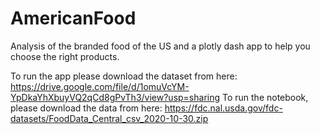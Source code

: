 # AmericanFood
Analysis of the branded food of the US and a plotly dash app to help you choose the right products.

To run the app please download the dataset from here: https://drive.google.com/file/d/1omuVcYM-YpDkaYhXbuyVQ2qCd8gPvTh3/view?usp=sharing
To run the notebook, please download the data from here: https://fdc.nal.usda.gov/fdc-datasets/FoodData_Central_csv_2020-10-30.zip
